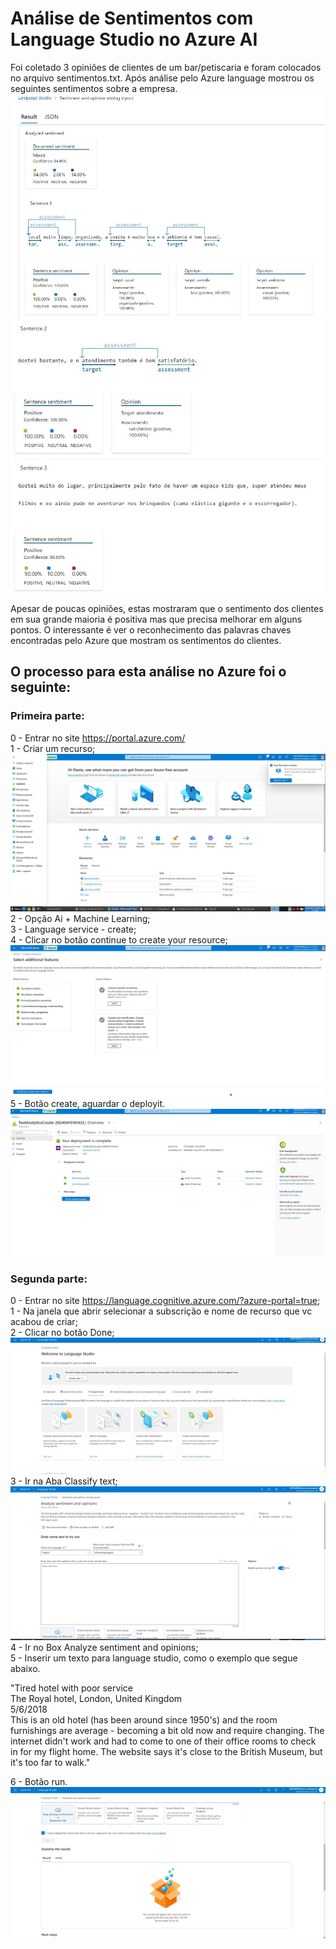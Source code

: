 # Análise de Sentimentos com Language Studio no Azure AI

Foi coletado 3 opiniões de clientes de um bar/petiscaria e foram colocados no arquivo sentimentos.txt.
Após análise pelo Azure language mostrou os seguintes sentimentos sobre a empresa.
![Sentimento sobre a empresa](https://github.com/FlavioFMBorges/SentimentosLanguageStudioAzureAI/blob/main/Inputs/resultado_sentimentos.jpg) 
![](https://github.com/FlavioFMBorges/SentimentosLanguageStudioAzureAI/blob/main/Inputs/resultado_sentimentos2_3.jpg)

Apesar de poucas opiniões, estas mostraram que o sentimento dos clientes em sua grande maioria é positiva mas que precisa melhorar em alguns pontos.
O interessante é ver o reconhecimento das palavras chaves encontradas pelo Azure que mostram os sentimentos do clientes.

## O processo para esta análise no Azure foi o seguinte:  
  
### Primeira parte:  
0 - Entrar no site https://portal.azure.com/  
1 - Criar um recurso;  
![](https://github.com/FlavioFMBorges/SentimentosLanguageStudioAzureAI/blob/main/Inputs/1.jpg)  
2 - Opção Ai + Machine Learning;  
3 - Language service - create;  
4 - Clicar no botão continue to create your resource;  
![](https://github.com/FlavioFMBorges/SentimentosLanguageStudioAzureAI/blob/main/Inputs/2.jpg)  
5 - Botão create, aguardar o deployit.  
![](https://github.com/FlavioFMBorges/SentimentosLanguageStudioAzureAI/blob/main/Inputs/3.jpg)  
  
### Segunda parte:  
0 - Entrar no site https://language.cognitive.azure.com/?azure-portal=true;  
1 - Na janela que abrir selecionar a subscrição e nome de recurso que vc acabou de criar;  
2 - Clicar no botão Done;  
![](https://github.com/FlavioFMBorges/SentimentosLanguageStudioAzureAI/blob/main/Inputs/4.jpg)  
3 - Ir na Aba Classify text;  
![](https://github.com/FlavioFMBorges/SentimentosLanguageStudioAzureAI/blob/main/Inputs/5.jpg)  
4 - Ir no Box Analyze sentiment and opinions;  
5 - Inserir um texto para language studio, como o exemplo que segue abaixo.  
  
"Tired hotel with poor service  
The Royal hotel, London, United Kingdom  
5/6/2018  
This is an old hotel (has been around since 1950's) and the room furnishings are average -  becoming a bit old now and require changing. The internet didn't work and had to come to one of their office rooms to check in for my flight home. The website says it's close to the British Museum, but it's too far to walk."  

6 - Botão run.  
![](https://github.com/FlavioFMBorges/SentimentosLanguageStudioAzureAI/blob/main/Inputs/6.jpg)  
